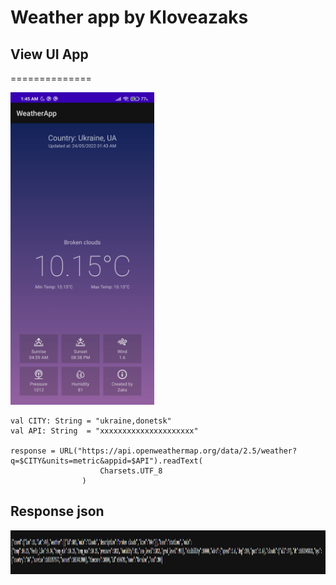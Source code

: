 # Weather app by Kloveazaks
## View UI App
==============

<img src="imagesForGithub\screenUIApp.jpg" height="500px"></img>


```
val CITY: String = "ukraine,donetsk"
val API: String  = "xxxxxxxxxxxxxxxxxxxxx"

response = URL("https://api.openweathermap.org/data/2.5/weather?q=$CITY&units=metric&appid=$API").readText(
                    Charsets.UTF_8
                )
```

## Response json

<img src="imagesForGithub\screenJson.jpg" height="70"></img>
